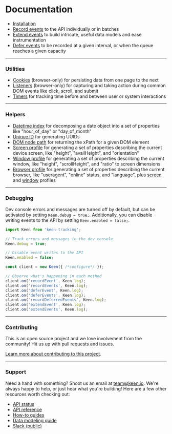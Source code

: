 # Documentation

* [Installation](./installation.md)
* [Record events](./record-events.md) to the API individually or in batches
* [Extend events](./extend-eventsmd) to build intricate, useful data models and ease instrumentation
* [Defer events](./defer-events.md) to be recorded at a given interval, or when the queue reaches a given capacity

---

### Utilities

* [Cookies](./cookies.md) (browser-only) for persisting data from one page to the next
* [Listeners](./listeners.md) (browser-only) for capturing and taking action during common DOM events like click, scroll, and submit
* [Timers](./timers.md) for tracking time before and between user or system interactions

---

### Helpers

* [Datetime index](./helpers.md#datetime-index) for decomposing a date object into a set of properties like "hour_of_day" or "day_of_month"
* [Unique ID](./helpers.md#unique-id) for generating UUIDs
* [DOM node path](./helpers.md#dom-node-path) for returning the xPath for a given DOM element
* [Screen profile](./helpers.md#screen-profile) for generating a set of properties describing the current device screen, like "height", "availHeight", and "orientation"
* [Window profile](./helpers.md#window-profile) for generating a set of properties describing the current window, like "height", "scrollHeight", and "ratio" to screen dimensions
* [Browser profile](./helpers.md#browser-profile) for generating a set of properties describing the current browser, like "useragent", "online" status, and "language", plus [screen](./helpers.md#screen-profile) and [window](./helpers.md#window-profile) profiles

---

### Debugging

Dev console errors and messages are turned off by default, but can be activated by setting `Keen.debug = true;`. Additionally, you can disable writing events to the API by setting `Keen.enabled = false;`.

```javascript
import Keen from 'keen-tracking';

// Track errors and messages in the dev console
Keen.debug = true;

// Disable event writes to the API
Keen.enabled = false;

const client = new Keen({ /*configure*/ });

// Observe what's happening in each method
client.on('recordEvent', Keen.log);
client.on('recordEvents', Keen.log);
client.on('deferEvent', Keen.log);
client.on('deferEvents', Keen.log);
client.on('recordDeferredEvents', Keen.log);
client.on('extendEvent', Keen.log);
client.on('extendEvents', Keen.log);
```

---

### Contributing

This is an open source project and we love involvement from the community! Hit us up with pull requests and issues.

[Learn more about contributing to this project](../CONTRIBUTING.md).

---

### Support

Need a hand with something? Shoot us an email at [team@keen.io](mailto:team@keen.io). We're always happy to help, or just hear what you're building! Here are a few other resources worth checking out:

* [API status](http://status.keen.io/)
* [API reference](https://keen.io/docs/api)
* [How-to guides](https://keen.io/guides)
* [Data modeling guide](https://keen.io/guides/data-modeling-guide/)
* [Slack (public)](http://slack.keen.io/)

